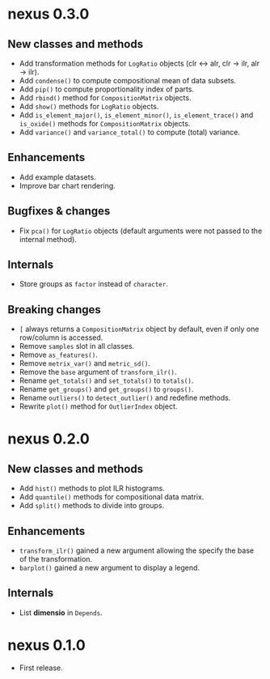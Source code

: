 # nexus 0.3.0
## New classes and methods
* Add transformation methods for `LogRatio` objects (clr <-> alr, clr -> ilr, alr -> ilr).
* Add `condense()` to compute compositional mean of data subsets.
* Add `pip()` to compute proportionality index of parts.
* Add `rbind()` method for `CompositionMatrix` objects.
* Add `show()` methods for `LogRatio` objects.
* Add `is_element_major()`, `is_element_minor()`, `is_element_trace()` and `is_oxide()` methods for `CompositionMatrix` objects.
* Add `variance()` and `variance_total()` to compute (total) variance.

## Enhancements
* Add example datasets.
* Improve bar chart rendering.

## Bugfixes & changes
* Fix `pca()` for `LogRatio` objects (default arguments were not passed to the internal method).

## Internals
* Store groups as `factor` instead of `character`.

## Breaking changes
* `[` always returns a `CompositionMatrix` object by default, even if only one row/column is accessed.
* Remove `samples` slot in all classes.
* Remove `as_features()`.
* Remove `metrix_var()` and `metric_sd()`.
* Remove the `base` argument of `transform_ilr()`.
* Rename `get_totals()` and `set_totals()` to `totals()`.
* Rename `get_groups()` and `get_groups()` to `groups()`.
* Rename `outliers()` to `detect_outlier()` and redefine methods.
* Rewrite `plot()` method for `OutlierIndex` object.

# nexus 0.2.0
## New classes and methods
* Add `hist()` methods to plot ILR histograms.
* Add `quantile()` methods for compositional data matrix.
* Add `split()` methods to divide into groups.

## Enhancements
* `transform_ilr()` gained a new argument allowing the specify the base of the transformation.
* `barplot()` gained a new argument to display a legend.

## Internals
* List **dimensio** in `Depends`.

# nexus 0.1.0

* First release.
